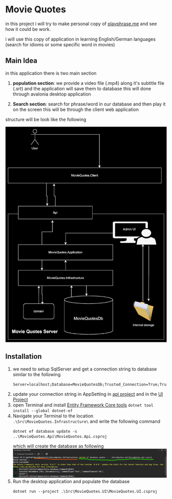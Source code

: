 # Movie Quotes
in this project i will try to make personal copy of [playphrase.me][1] and see how it could be work.

i will use this copy of application in learning English/German languages (search for idioms or some specific word in movies)


## Main Idea
in this application there is two main section 
1. **population section**: we provide a video file (.mp4) along it's subtitle file (.srt) and the application will save them to database this will done through avalonia desktop application 
   
2. **Search section**: search for phrase/word in our database and then play it on the screen this will be through the client web application

structure will be look like the following

![image](./Images/MovieQuotes.drawio.svg)




## Installation

1. we need to setup SqlServer and get a connection string to database similar to the following
   ```
   Server=localhost;Database=MovieQuotesDb;Trusted_Connection=True;TrustServerCertificate=True
   ```
2. update your connection string in AppSetting in [api project][5] and in the [UI Project][4]
3. open Terminal and install [Entity Framework Core tools][3]  `dotnet tool install --global dotnet-ef`
4. Navigate your Terminal to the location `.\Src\MovieQuotes.Infrastructure\` and write the following command
   ```
   dotnet ef database update -s ..\MovieQuotes.Api\MovieQuotes.Api.csproj
   ```
   which will create the database as following
   ![](./Images/Screenshot-how-to-update-database.png)
5. Run the desktop application and populate the database
   ```
   dotnet run --project .\Src\MovieQuotes.UI\MovieQuotes.UI.csproj
   ```



[1]:  https://playphrase.me
[2]: https://avaloniaui.net/
[3]: https://learn.microsoft.com/en-gb/ef/core/cli/dotnet#installing-the-tools
[4]: https://github.com/ibram-reda/MovieQuotes/blob/c998380d594a228ee3aeaaeaae2c1e8d6ecedd36/Src/MovieQuotes.UI/Extensions/ServiceCollectionExtensions.cs#L34
[5]: https://github.com/ibram-reda/MovieQuotes/blob/c998380d594a228ee3aeaaeaae2c1e8d6ecedd36/Src/MovieQuotes.Api/appsettings.json#L11